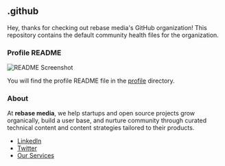 ## .github

Hey, thanks for checking out rebase media's GitHub organization! This repository contains the default community health files for the organization. 

### Profile README

![README Screenshot](https://github.com/user-attachments/assets/bcfece60-8854-4883-825a-5b72a1e91174)

You will find the profile README file in the [profile](/profile/README.md) directory.

### About 

At **rebase media**, we help startups and open source projects grow organically, build a user base, and nurture community through curated technical content and content strategies tailored to their products.

- [LinkedIn](https://www.linkedin.com/company/rebasemedia)
- [Twitter](https://x.com/rebasemedia)
- [Our Services](https://rebasemedia.com)
